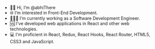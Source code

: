 - 👋🏻 Hi, I’m @abhiThere
- 🌐 I’m interested in Front-End Development.
- 👨🏻‍💻 I’m currently working as a Software Development Engineer.
- 🆚 I've developed web applications in React and other web technologies.
- 💻 I'm proficient in React, Redux, React Hooks, React Router, HTML5, CSS3 and JavaScript.

<!---
abhiThere/abhiThere is a ✨ special ✨ repository because its `README.md` (this file) appears on your GitHub profile.
You can click the Preview link to take a look at your changes.
--->
